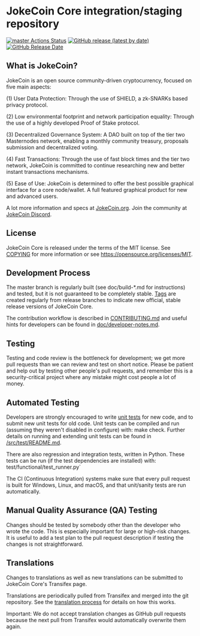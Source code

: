 JokeCoin Core integration/staging repository
=====================================

[![master Actions Status](https://github.com/JokeCoin-Project/JokeCoin/workflows/CI%20Actions%20for%20JokeCoin/badge.svg)](https://github.com/JokeCoin-Project/JokeCoin/actions)
[![GitHub release (latest by date)](https://img.shields.io/github/v/release/JokeCoin-Project/jokecoin?color=%235c4b7d&cacheSeconds=3600)](https://github.com/JokeCoin-Project/JokeCoin/releases)
[![GitHub Release Date](https://img.shields.io/github/release-date/JokeCoin-Project/jokecoin?color=%235c4b7d&cacheSeconds=3600)](https://github.com/JokeCoin-Project/JokeCoin/releases)

## What is JokeCoin?

JokeCoin is an open source community-driven cryptocurrency, focused on five main aspects:

(1) User Data Protection: Through the use of SHIELD, a zk-SNARKs based privacy protocol.

(2) Low environmental footprint and network participation equality: Through the use of a highly developed Proof of Stake protocol.

(3) Decentralized Governance System: A DAO built on top of the tier two Masternodes network, enabling a monthly community treasury, proposals submission and decentralized voting.

(4) Fast Transactions: Through the use of fast block times and the tier two network, JokeCoin is committed to continue researching new and better instant transactions mechanisms.

(5) Ease of Use: JokeCoin is determined to offer the best possible graphical interface for a core node/wallet. A full featured graphical product for new and advanced users.

A lot more information and specs at [JokeCoin.org](https://www.jokecoin.org/). Join the community at [JokeCoin Discord](https://discordapp.com/invite/jzqVsJd).

## License
JokeCoin Core is released under the terms of the MIT license. See [COPYING](https://github.com/JokeCoin-Project/JokeCoin/blob/master/COPYING) for more information or see https://opensource.org/licenses/MIT.

## Development Process

The master branch is regularly built (see doc/build-*.md for instructions) and tested, but it is not guaranteed to be completely stable. [Tags](https://github.com/JokeCoin-Project/JokeCoin/tags) are created regularly from release branches to indicate new official, stable release versions of JokeCoin Core.

The contribution workflow is described in [CONTRIBUTING.md](https://github.com/JokeCoin-Project/JokeCoin/blob/master/CONTRIBUTING.md) and useful hints for developers can be found in [doc/developer-notes.md](https://github.com/JokeCoin-Project/JokeCoin/blob/master/doc/developer-notes.md).

## Testing

Testing and code review is the bottleneck for development; we get more pull requests than we can review and test on short notice. Please be patient and help out by testing other people's pull requests, and remember this is a security-critical project where any mistake might cost people a lot of money.

## Automated Testing

Developers are strongly encouraged to write [unit tests](https://github.com/JokeCoin-Project/JokeCoin/blob/master/src/test/README.md) for new code, and to submit new unit tests for old code. Unit tests can be compiled and run (assuming they weren't disabled in configure) with: make check. Further details on running and extending unit tests can be found in [/src/test/README.md](https://github.com/JokeCoin-Project/JokeCoin/blob/master/src/test/README.md).

There are also regression and integration tests, written in Python. These tests can be run (if the test dependencies are installed) with: test/functional/test_runner.py`

The CI (Continuous Integration) systems make sure that every pull request is built for Windows, Linux, and macOS, and that unit/sanity tests are run automatically.

## Manual Quality Assurance (QA) Testing

Changes should be tested by somebody other than the developer who wrote the code. This is especially important for large or high-risk changes. It is useful to add a test plan to the pull request description if testing the changes is not straightforward.

## Translations

Changes to translations as well as new translations can be submitted to JokeCoin Core's Transifex page.

Translations are periodically pulled from Transifex and merged into the git repository. See the [translation process](https://github.com/JokeCoin-Project/JokeCoin/blob/master/doc/translation_process.md) for details on how this works.

Important: We do not accept translation changes as GitHub pull requests because the next pull from Transifex would automatically overwrite them again.
